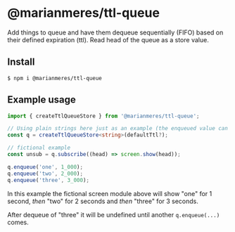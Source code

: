 # @marianmeres/ttl-queue

Add things to queue and have them dequeue sequentially (FIFO) based on their defined expiration (ttl). Read head of the queue as a store value.

## Install

```shell
$ npm i @marianmeres/ttl-queue
```

## Example usage

```typescript
import { createTtlQueueStore } from '@marianmeres/ttl-queue';

// Using plain strings here just as an example (the enqueued value can be anything).
const q = createTtlQueueStore<string>(defaultTtl?);

// fictional example
const unsub = q.subscribe((head) => screen.show(head));

q.enqueue('one', 1_000);
q.enqueue('two', 2_000);
q.enqueue('three', 3_000);
```

In this example the fictional screen module above will show
"one" for 1 second, _then_ "two" for 2 seconds and _then_ "three" for 3 seconds.

After dequeue of "three" it will be undefined until another `q.enqueue(...)` comes.
